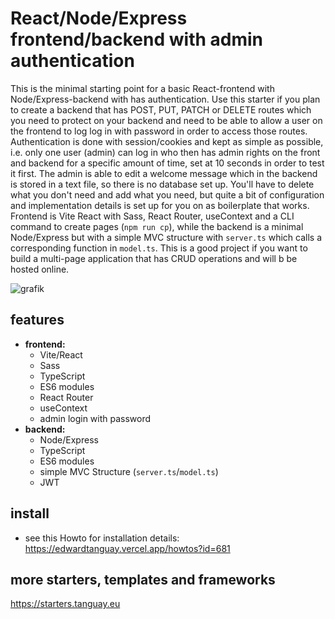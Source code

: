 # React/Node/Express frontend/backend with admin authentication

This is the minimal starting point for a basic React-frontend with Node/Express-backend with has authentication. Use this starter if you plan to create a backend that has POST, PUT, PATCH or DELETE routes which you need to protect on your backend and need to be able to allow a user on the frontend to log log in with password in order to access those routes. Authentication is done with session/cookies and kept as simple as possible, i.e. only one user (admin) can log in who then has admin rights on the front and backend for a specific amount of time, set at 10 seconds in order to test it first. The admin is able to edit a welcome message which in the backend is stored in a text file, so there is no database set up. You'll have to delete what you don't need and add what you need, but quite a bit of configuration and implementation details is set up for you on as boilerplate that works. Frontend is Vite React with Sass, React Router, useContext and a CLI command to create pages (`npm run cp`), while the backend is a minimal Node/Express but with a simple MVC structure with `server.ts` which calls a corresponding function in `model.ts`. This is a good project if you want to build a multi-page application that has CRUD operations and will b be hosted online.

![grafik](https://starters.tanguay.eu/images/starters/reactNodeSimpleAdminAuth.png)

## features


- **frontend:** 
  - Vite/React 
  - Sass
  - TypeScript
  - ES6 modules
  - React Router
  - useContext
  - admin login with password
- **backend:** 
  - Node/Express 
  - TypeScript 
  - ES6 modules
  - simple MVC Structure (`server.ts`/`model.ts`)
  - JWT

## install

- see this Howto for installation details: https://edwardtanguay.vercel.app/howtos?id=681

## more starters, templates and frameworks

https://starters.tanguay.eu
